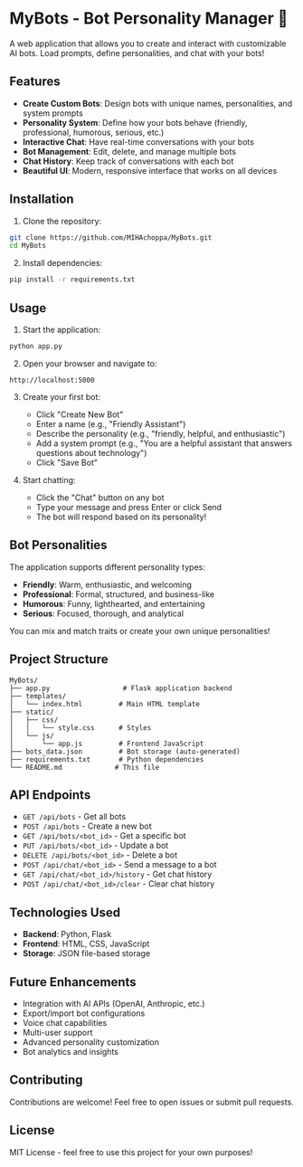 # MyBots - Bot Personality Manager 🤖

A web application that allows you to create and interact with customizable AI bots. Load prompts, define personalities, and chat with your bots!

## Features

- **Create Custom Bots**: Design bots with unique names, personalities, and system prompts
- **Personality System**: Define how your bots behave (friendly, professional, humorous, serious, etc.)
- **Interactive Chat**: Have real-time conversations with your bots
- **Bot Management**: Edit, delete, and manage multiple bots
- **Chat History**: Keep track of conversations with each bot
- **Beautiful UI**: Modern, responsive interface that works on all devices

## Installation

1. Clone the repository:
```bash
git clone https://github.com/MIHAchoppa/MyBots.git
cd MyBots
```

2. Install dependencies:
```bash
pip install -r requirements.txt
```

## Usage

1. Start the application:
```bash
python app.py
```

2. Open your browser and navigate to:
```
http://localhost:5000
```

3. Create your first bot:
   - Click "Create New Bot"
   - Enter a name (e.g., "Friendly Assistant")
   - Describe the personality (e.g., "friendly, helpful, and enthusiastic")
   - Add a system prompt (e.g., "You are a helpful assistant that answers questions about technology")
   - Click "Save Bot"

4. Start chatting:
   - Click the "Chat" button on any bot
   - Type your message and press Enter or click Send
   - The bot will respond based on its personality!

## Bot Personalities

The application supports different personality types:
- **Friendly**: Warm, enthusiastic, and welcoming
- **Professional**: Formal, structured, and business-like
- **Humorous**: Funny, lighthearted, and entertaining
- **Serious**: Focused, thorough, and analytical

You can mix and match traits or create your own unique personalities!

## Project Structure

```
MyBots/
├── app.py                  # Flask application backend
├── templates/
│   └── index.html         # Main HTML template
├── static/
│   ├── css/
│   │   └── style.css      # Styles
│   └── js/
│       └── app.js         # Frontend JavaScript
├── bots_data.json         # Bot storage (auto-generated)
├── requirements.txt       # Python dependencies
└── README.md             # This file
```

## API Endpoints

- `GET /api/bots` - Get all bots
- `POST /api/bots` - Create a new bot
- `GET /api/bots/<bot_id>` - Get a specific bot
- `PUT /api/bots/<bot_id>` - Update a bot
- `DELETE /api/bots/<bot_id>` - Delete a bot
- `POST /api/chat/<bot_id>` - Send a message to a bot
- `GET /api/chat/<bot_id>/history` - Get chat history
- `POST /api/chat/<bot_id>/clear` - Clear chat history

## Technologies Used

- **Backend**: Python, Flask
- **Frontend**: HTML, CSS, JavaScript
- **Storage**: JSON file-based storage

## Future Enhancements

- Integration with AI APIs (OpenAI, Anthropic, etc.)
- Export/import bot configurations
- Voice chat capabilities
- Multi-user support
- Advanced personality customization
- Bot analytics and insights

## Contributing

Contributions are welcome! Feel free to open issues or submit pull requests.

## License

MIT License - feel free to use this project for your own purposes!
